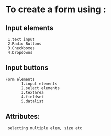 # __To create a form using :__

## Input elements 
     1.text input
     2.Radio Buttons
     3.Checkboxes
     4.Dropdowns

## Input buttons

    Form elements 
           1.input elements 
           2.select elements 
           3.textarea 
           4.fieldset 
           5.datalist

## Attributes: 
     selecting multiple elem, size etc
